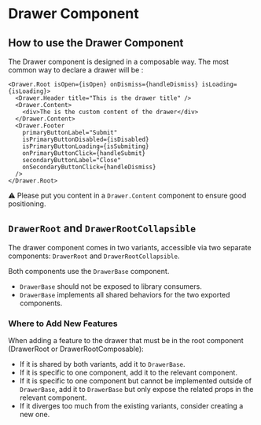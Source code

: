 # Drawer Component

## How to use the Drawer Component

The Drawer component is designed in a composable way.
The most common way to declare a drawer will be :

```tsx
<Drawer.Root isOpen={isOpen} onDismiss={handleDismiss} isLoading={isLoading}>
  <Drawer.Header title="This is the drawer title" />
  <Drawer.Content>
    <div>The is the custom content of the drawer</div>
  </Drawer.Content>
  <Drawer.Footer
    primaryButtonLabel="Submit"
    isPrimaryButtonDisabled={isDisabled}
    isPrimaryButtonLoading={isSubmiting}
    onPrimaryButtonClick={handleSubmit}
    secondaryButtonLabel="Close"
    onSecondaryButtonClick={handleDismiss}
  />
</Drawer.Root>
```

⚠ Please put you content in a `Drawer.Content` component to ensure good positioning.

## `DrawerRoot` and `DrawerRootCollapsible`

The drawer component comes in two variants, accessible via two separate components: `DrawerRoot` and `DrawerRootCollapsible`.

Both components use the `DrawerBase` component.

- `DrawerBase` should not be exposed to library consumers.
- `DrawerBase` implements all shared behaviors for the two exported components.

### Where to Add New Features

When adding a feature to the drawer that must be in the root component (DrawerRoot or DrawerRootComposable):

- If it is shared by both variants, add it to `DrawerBase`.
- If it is specific to one component, add it to the relevant component.
- If it is specific to one component but cannot be implemented outside of `DrawerBase`, add it to `DrawerBase` but only expose the related props in the relevant component.
- If it diverges too much from the existing variants, consider creating a new one.
